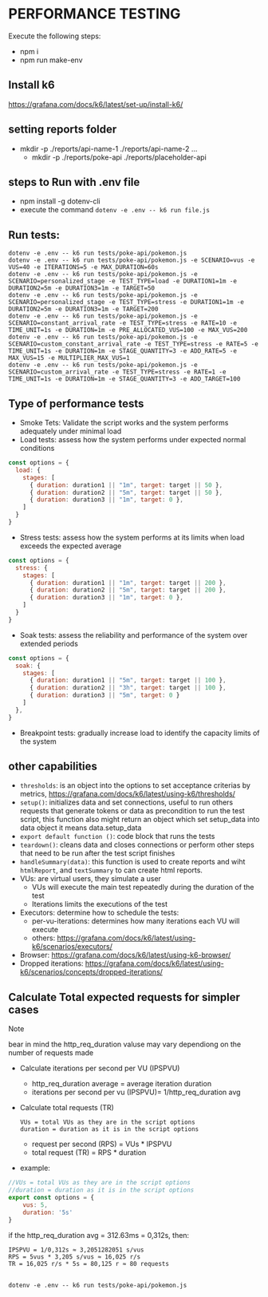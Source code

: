 # PERFORMANCE TESTING

Execute the following steps:

- npm i
- npm run make-env

## Install k6

https://grafana.com/docs/k6/latest/set-up/install-k6/

## setting reports folder
- mkdir -p ./reports/api-name-1 ./reports/api-name-2 ...
    - mkdir -p ./reports/poke-api ./reports/placeholder-api

## steps to Run with .env file
- npm install -g dotenv-cli
- execute the command `dotenv -e .env -- k6 run file.js`

## Run tests:

```shell
dotenv -e .env -- k6 run tests/poke-api/pokemon.js
dotenv -e .env -- k6 run tests/poke-api/pokemon.js -e SCENARIO=vus -e VUS=40 -e ITERATIONS=5 -e MAX_DURATION=60s
dotenv -e .env -- k6 run tests/poke-api/pokemon.js -e SCENARIO=personalized_stage -e TEST_TYPE=load -e DURATION1=1m -e DURATION2=5m -e DURATION3=1m -e TARGET=50
dotenv -e .env -- k6 run tests/poke-api/pokemon.js -e SCENARIO=personalized_stage -e TEST_TYPE=stress -e DURATION1=1m -e DURATION2=5m -e DURATION3=1m -e TARGET=200
dotenv -e .env -- k6 run tests/poke-api/pokemon.js -e SCENARIO=constant_arrival_rate -e TEST_TYPE=stress -e RATE=10 -e TIME_UNIT=1s -e DURATION=1m -e PRE_ALLOCATED_VUS=100 -e MAX_VUS=200
dotenv -e .env -- k6 run tests/poke-api/pokemon.js -e SCENARIO=custom_constant_arrival_rate -e TEST_TYPE=stress -e RATE=5 -e TIME_UNIT=1s -e DURATION=1m -e STAGE_QUANTITY=3 -e ADD_RATE=5 -e MAX_VUS=15 -e MULTIPLIER_MAX_VUS=1
dotenv -e .env -- k6 run tests/poke-api/pokemon.js -e SCENARIO=custom_arrival_rate -e TEST_TYPE=stress -e RATE=1 -e TIME_UNIT=1s -e DURATION=1m -e STAGE_QUANTITY=3 -e ADD_TARGET=100
```

## Type of performance tests

- Smoke Tets: Validate the script works and the system performs adequately under minimal load
- Load tests: assess how the system performs under expected normal conditions
```js
const options = {
  load: {
    stages: [
      { duration: duration1 || "1m", target: target || 50 },
      { duration: duration2 || "5m", target: target || 50 },
      { duration: duration3 || "1m", target: 0 },
    ]
  }
}
```
- Stress tests: assess how the system performs at its limits when load exceeds the expected average
```js
const options = {
  stress: {
    stages: [
      { duration: duration1 || "1m", target: target || 200 },
      { duration: duration2 || "5m", target: target || 200 },
      { duration: duration3 || "1m", target: 0 },
    ]
  }
}
```
- Soak tests: assess the reliability and performance of the system over extended periods
```js
const options = {
  soak: {
    stages: [
      { duration: duration1 || "5m", target: target || 100 },
      { duration: duration2 || "3h", target: target || 100 },
      { duration: duration3 || "5m", target: 0 }
    ]
  },
}
```
- Breakpoint tests: gradually increase load to identify the capacity limits of the system


## other capabilities

- `thresholds`: is an object into the options to set acceptance criterias by metrics, https://grafana.com/docs/k6/latest/using-k6/thresholds/
- `setup()`: initializes data and set connections, useful to run others requests that generate tokens or data as precondition to run the test script, this function also might return an object which set setup_data into data object it means data.setup_data
- `export default function ()`: code block that runs the tests
- `teardown()`: cleans data and closes connections or perform other steps that need to be run after the test script finishes
- `handleSummary(data)`: this function is used to create reports and wiht `htmlReport`, and `textSummary` to can create html reports.
- VUs: are virtual users, they simulate a user
    - VUs will execute the main test repeatedly during the duration of the test
    - Iterations limits the executions of the test
- Executors: determine how to schedule the tests:
    - per-vu-iterations: determines how many iterations each VU will execute
    - others: https://grafana.com/docs/k6/latest/using-k6/scenarios/executors/
- Browser: https://grafana.com/docs/k6/latest/using-k6-browser/
- Dropped iterations: https://grafana.com/docs/k6/latest/using-k6/scenarios/concepts/dropped-iterations/

## Calculate Total expected requests for simpler cases

> [!NOTE]
> bear in mind the http_req_duration valuse may vary dependiong on the number of requests made

- Calculate iterations per second per VU (IPSPVU)

    - http_req_duration average = average iteration duration
    - iterations per second per vu (IPSPVU)= 1/http_req_duration avg

- Calculate total requests (TR)
    ```
    VUs = total VUs as they are in the script options
    duration = duration as it is in the script options
    ```
    - request per second (RPS) = VUs * IPSPVU
    - total request (TR) = RPS * duration

- example: 

```js
//VUs = total VUs as they are in the script options
//duration = duration as it is in the script options
export const options = {
    vus: 5,
    duration: '5s'
}
```
if the http_req_duration avg = 312.63ms = 0,312s, then:
```
IPSPVU = 1/0,312s ≈ 3,2051282051 s/vus
RPS = 5vus * 3,205 s/vus ≈ 16,025 r/s
TR = 16,025 r/s * 5s = 80,125 r ≈ 80 requests
```

##

```shell
dotenv -e .env -- k6 run tests/poke-api/pokemon.js
```